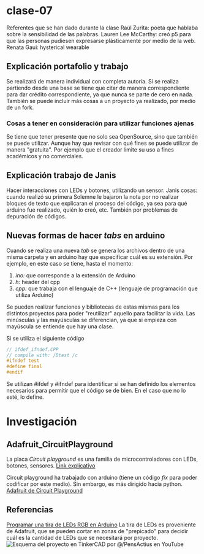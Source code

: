 # clase-07

Referentes que se han dado durante la clase
Raúl Zurita: poeta que hablaba sobre la sensibilidad de las palabras.
Lauren Lee McCarthy: creó p5 para que las personas pudiesen expresarse plásticamente por medio de la web.
Renata Gaui: hysterical wearable

## Explicación portafolio y trabajo
Se realizará de manera individual con completa autoría. Si se realiza partiendo desde una base se tiene que citar de manera correspondiente para dar crédito correspondiente, ya que nunca se parte de cero en nada.
También se puede incluir más cosas a un proyecto ya realizado, por medio de un fork.

### Cosas a tener en consideración para utilizar funciones ajenas
Se tiene que tener presente que no solo sea OpenSource, sino que también se puede utilizar. Aunque hay que revisar con qué fines se puede utilizar de manera "gratuita". Por ejemplo que el creador limite su uso a fines académicos y no comerciales.

## Explicación trabajo de Janis
Hacer interacciones con LEDs y botones, utilizando un sensor.
Janis cosas: cuando realizó su primera Solemne le bajaron la nota por no realizar bloques de texto que explicaran el proceso del código, ya sea para qué arduino fue realizado, quién lo creó, etc. También por problemas de depuración de códigos.

## Nuevas formas de hacer *tabs* en arduino
Cuando se realiza una nueva _tab_ se genera los archivos dentro de una misma carpeta y en arduino hay que especificar cuál es su extensión. Por ejemplo, en este caso se tiene, hasta el momento:
1. _ino:_ que corresponde a la extensión de Arduino
2. _h:_ header del cpp
3. _cpp:_ que trabaja con el lenguaje de C++ (lenguaje de programación que utiliza Arduino)

Se pueden realizar funciones y bibliotecas de estas mismas para los distintos proyectos para poder "reutilizar" aquello para facilitar la vida.
Las minúsculas y las mayúsculas se diferencian, ya que si empieza con mayúscula se entiende que hay una clase.

Si se utiliza el siguiente código
```cpp
// ifdef_ifndef.CPP
// compile with: /Dtest /c
#ifndef test
#define final
#endif
```
Se utilizan #ifdef y #ifndef para identificar si se han definido los elementos necesarios para permitir que el código se de bien.
En el caso que no lo esté, lo define.

# Investigación
## Adafruit_CircuitPlayground
La placa _Circuit playground_ es una familia de microcontroladores con LEDs, botones, sensores. 
[Link explicativo](https://code.org/maker/circuitplayground)

Circuit playground ha trabajado con arduino (tiene un código _fix_ para poder codificar por este medio). Sin embargo, es más dirigido hacia python.
[Adafruit de Circuit Playground](https://github.com/adafruit/Adafruit_CircuitPlayground)

## Referencias
[Programar una tira de LEDs RGB en Arduino](https://www.youtube.com/watch?v=BQHMMlEAj3g&ab_channel=PensActius)
La tira de LEDs es proveniente de Adafruit, que se pueden cortar en zonas de "prepicado" para decidir cuál es la cantidad de LEDs que se necesitará por proyecto.
	![Esquema del proyecto en TinkerCAD por @/PensActius en YouTube](image.jpg)




